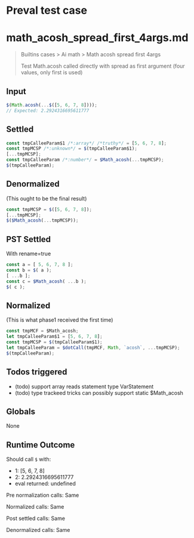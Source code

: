 # Preval test case

# math_acosh_spread_first_4args.md

> Builtins cases > Ai math > Math acosh spread first 4args
>
> Test Math.acosh called directly with spread as first argument (four values, only first is used)

## Input

`````js filename=intro
$(Math.acosh(...$([5, 6, 7, 8])));
// Expected: 2.2924316695611777
`````


## Settled


`````js filename=intro
const tmpCalleeParam$1 /*:array*/ /*truthy*/ = [5, 6, 7, 8];
const tmpMCSP /*:unknown*/ = $(tmpCalleeParam$1);
[...tmpMCSP];
const tmpCalleeParam /*:number*/ = $Math_acosh(...tmpMCSP);
$(tmpCalleeParam);
`````


## Denormalized
(This ought to be the final result)

`````js filename=intro
const tmpMCSP = $([5, 6, 7, 8]);
[...tmpMCSP];
$($Math_acosh(...tmpMCSP));
`````


## PST Settled
With rename=true

`````js filename=intro
const a = [ 5, 6, 7, 8 ];
const b = $( a );
[ ...b ];
const c = $Math_acosh( ...b );
$( c );
`````


## Normalized
(This is what phase1 received the first time)

`````js filename=intro
const tmpMCF = $Math_acosh;
let tmpCalleeParam$1 = [5, 6, 7, 8];
const tmpMCSP = $(tmpCalleeParam$1);
let tmpCalleeParam = $dotCall(tmpMCF, Math, `acosh`, ...tmpMCSP);
$(tmpCalleeParam);
`````


## Todos triggered


- (todo) support array reads statement type VarStatement
- (todo) type trackeed tricks can possibly support static $Math_acosh


## Globals


None


## Runtime Outcome


Should call `$` with:
 - 1: [5, 6, 7, 8]
 - 2: 2.2924316695611777
 - eval returned: undefined

Pre normalization calls: Same

Normalized calls: Same

Post settled calls: Same

Denormalized calls: Same
